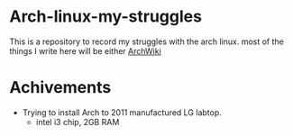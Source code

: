 # Arch-linux-my-struggles
This is a repository to record my struggles with the arch linux.
most of the things I write here will be either [ArchWiki](https://wiki.archlinux.org/title/Installation_guide)

# Achivements
- Trying to install Arch to 2011 manufactured LG labtop.
	- intel i3 chip, 2GB RAM
